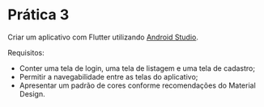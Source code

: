 # Prática 3

Criar um aplicativo com Flutter utilizando [Android Studio](https://developer.android.com/studio).

Requisitos:

- Conter uma tela de login, uma tela de listagem e uma tela de cadastro;
- Permitir a navegabilidade entre as telas do aplicativo;
- Apresentar um padrão de cores conforme recomendações do Material Design.
